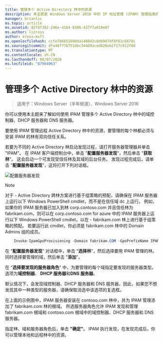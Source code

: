 ```yaml
---
title: 管理多个 Active Directory 林中的资源
description: 本主题是 Windows Server 2016 中的 IP 地址管理 (IPAM) 管理指南的一部分。
manager: brianlic
ms.topic: article
ms.assetid: 82f8f382-246e-4164-8306-437f7a019e0f
ms.author: lizross
author: eross-msft
ms.openlocfilehash: ccfe766651600da146843c8db947df0f61c667dc
ms.sourcegitcommit: dfa48f77b751dbc34409aced628eb2f17c912f08
ms.translationtype: MT
ms.contentlocale: zh-CN
ms.lasthandoff: 08/07/2020
ms.locfileid: "87964063"
---
```

# <a name="manage-resources-in-multiple-active-directory-forests"></a>管理多个 Active Directory 林中的资源

>适用于：Windows Server（半年频道）、Windows Server 2016

你可以使用本主题来了解如何使用 IPAM 管理多个 Active Directory 林中的域控制器、DHCP 服务器和 DNS 服务器。

要使用 IPAM 管理远程 Active Directory 林中的资源，要管理的每个林都必须与安装 IPAM 的林有双向信任关系。

若要为不同的 Active Directory 林启动发现过程，请打开服务器管理器并单击 "IPAM"。 在 IPAM 客户端控制台中，单击 "**配置服务器发现**"，然后单击 "**获取林**"。 这会启动一个可发现受信任林及其域的后台任务。 发现过程完成后，请单击 "**配置服务器发现**"，这将打开下列对话框。

![配置服务器发现](../../media/Manage-Resources-in-Multiple-Active-Directory-Forests/ipam_serverdiscovery.jpg)

>[!NOTE]
>对于 \- Active Directory 跨林方案进行基于组策略的预配，请确保在 IPAM 服务器上运行以下 Windows PowerShell cmdlet，而不是在信任域 dc 上运行。 例如，如果你的 IPAM 服务器已加入到林 corp.contoso.com 并且信任林为 fabrikam.com，则可以在 corp.contoso.com for azure 中的 IPAM 服务器上运行以下 Windows PowerShell cmdlet，以在 \- fabrikam.com 林上进行基于组策略的预配。 若要运行此 cmdlet，你必须是 fabrikam.com 林中的 Domain Admins 组的成员。

```powershell
    Invoke-IpamGpoProvisioning -Domain fabrikam.COM -GpoPrefixName IPAMSERVER -IpamServerFqdn IPAM.CORP.CONTOSO.COM
```

在 "**配置服务器发现**" 对话框中，单击 "**选择林**"，然后选择要用 IPAM 管理的林。 同时选择要管理的域，然后单击 "**添加**"。

在 "**选择要发现的服务器角色**" 中，为要管理的每个域指定要发现的服务器类型。 选项为**域控制器**、 **DHCP 服务器**和**DNS 服务器**。

默认情况下，会发现域控制器、DHCP 服务器和 DNS 服务器，因此，如果您不想发现其中一种类型的服务器，请确保取消选中该选项的复选框。

在上面的示例图中，IPAM 服务器安装在 contoso.com 林中，并为 IPAM 管理添加了 fabrikam.com 林的根域。 所选服务器角色允许 IPAM 发现和管理 fabrikam.com 根域和 contoso.com 根域中的域控制器、DHCP 服务器和 DNS 服务器。

指定林、域和服务器角色后，单击 **"确定"**。 IPAM 执行发现，在发现完成后，你可以管理本地和远程林中的资源。

